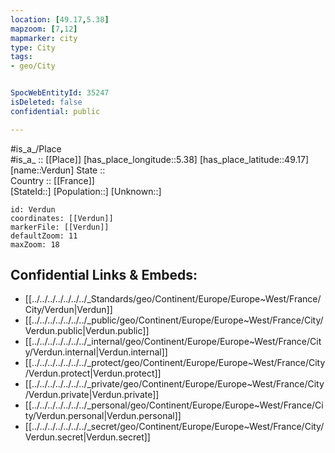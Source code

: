 ```yaml
---
location: [49.17,5.38] 
mapzoom: [7,12] 
mapmarker: city 
type: City
tags:
- geo/City


SpocWebEntityId: 35247
isDeleted: false
confidential: public

---
```

#is_a_/Place  
#is_a_ :: [[Place]] 
[has_place_longitude::5.38] 
[has_place_latitude::49.17] 
[name::Verdun] 
State ::  
Country :: [[France]]  
[StateId::] 
[Population::] 
[Unknown::] 


```leaflet
id: Verdun
coordinates: [[Verdun]] 
markerFile: [[Verdun]] 
defaultZoom: 11 
maxZoom: 18
```


## Confidential Links & Embeds: 
- [[../../../../../../../_Standards/geo/Continent/Europe/Europe~West/France/City/Verdun|Verdun]] 
- [[../../../../../../../_public/geo/Continent/Europe/Europe~West/France/City/Verdun.public|Verdun.public]] 
- [[../../../../../../../_internal/geo/Continent/Europe/Europe~West/France/City/Verdun.internal|Verdun.internal]] 
- [[../../../../../../../_protect/geo/Continent/Europe/Europe~West/France/City/Verdun.protect|Verdun.protect]] 
- [[../../../../../../../_private/geo/Continent/Europe/Europe~West/France/City/Verdun.private|Verdun.private]] 
- [[../../../../../../../_personal/geo/Continent/Europe/Europe~West/France/City/Verdun.personal|Verdun.personal]] 
- [[../../../../../../../_secret/geo/Continent/Europe/Europe~West/France/City/Verdun.secret|Verdun.secret]] 
